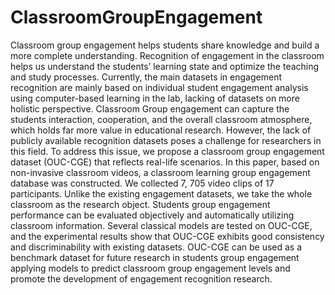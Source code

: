 # ClassroomGroupEngagement
Classroom group engagement helps students share knowledge and build a more complete understanding. Recognition of engagement in the classroom helps us understand the students’ learning state and optimize the teaching and study processes. Currently,  the main datasets in engagement recognition are mainly based on individual student engagement analysis using computer-based learning in the lab,  lacking of datasets on more holistic perspective. Classroom Group engagement can capture the students interaction,  cooperation,  and the overall classroom atmosphere,  which holds far more value in educational research. However, the lack of publicly available recognition datasets poses a challenge for researchers in this field. To address this issue, we propose a classroom group engagement dataset (OUC-CGE) that reflects real-life scenarios. In this paper, based on non-invasive classroom videos, a classroom learning group engagement database was constructed. We collected 7, 705 video clips of 17 participants. Unlike the existing engagement datasets,  we take the whole classroom as the research object. Students group engagement performance can be evaluated objectively and automatically utilizing classroom information. Several classical models are tested on OUC-CGE,  and the experimental results show that OUC-CGE exhibits good consistency and discriminability with existing datasets. OUC-CGE can be used as a benchmark dataset for future research in students group engagement applying models to predict classroom group engagement levels and promote the development of engagement recognition research.
